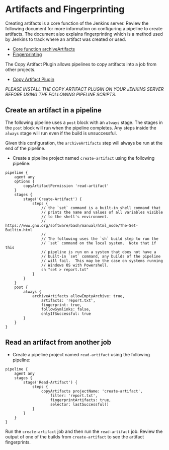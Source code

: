 # Artifacts and Fingerprinting
Creating artifacts is a core function of the Jenkins server. Review the following document for more information on configuring a pipeline to create artifacts.  The document also explains fingerprinting which is a method used by Jenkins to track where an artifact was created or used.
- [Core function archiveArtifacts](https://www.jenkins.io/doc/pipeline/steps/core/)
- [Fingerprinting](https://www.jenkins.io/doc/pipeline/steps/core/#fingerprint-record-fingerprints-of-files-to-track-usage)

The Copy Artifact Plugin allows pipelines to copy artifacts into a job from other projects.
- [Copy Artifact Plugin](https://plugins.jenkins.io/copyartifact/)

*PLEASE INSTALL THE COPY ARTIFACT PLUGIN ON YOUR JENKINS SERVER BEFORE USING THE FOLLOWING PIPELINE SCRIPTS.*

## Create an artifact in a pipeline
The following pipeline uses a `post` block with an `always` stage.  The stages in the `post` block will run when the pipeline completes.  Any steps inside the `always` stage will run even if the build is unsuccessful.

Given this configuration, the `archiveArtifacts` step will always be run at the end of the pipeline.

- Create a pipeline project named `create-artifact` using the following pipeline:
```Jenkinsfile
pipeline {
    agent any
    options {
        copyArtifactPermission 'read-artifact'
    }
    stages {
        stage('Create-Artifact') {
            steps {
                // the `set` command is a built-in shell command that
                // prints the name and values of all variables visible
                // to the shell's environment.
                // https://www.gnu.org/software/bash/manual/html_node/The-Set-Builtin.html
                //
                // The following uses the `sh` build step to run the
                // `set` command on the local system.  Note that if this
                // pipeline is run on a system that does not have a
                // built-in `set` command, any builds of the pipeline
                // will fail.  This may be the case on systems running
                // Windows OS with Powershell.
                sh "set > report.txt"
            }
        }
    }
    post {
        always {
            archiveArtifacts allowEmptyArchive: true,
                artifacts: 'report.txt',
                fingerprint: true,
                followSymlinks: false,
                onlyIfSuccessful: true
        }
    }
}
```

## Read an artifact from another job
- Create a pipeline project named `read-artifact` using the following pipeline:

```Jenkinsfile
pipeline {
    agent any
    stages {
        stage('Read-Artifact') {
            steps {
                copyArtifacts projectName: 'create-artifact',
                    filter: 'report.txt',
                    fingerprintArtifacts: true,
                    selector: lastSuccessful()
            }
        }
    }
}
```

Run the `create-artifact` job and then run the `read-artifact` job.  Review the output of one of the builds from `create-artifact` to see the artifact fingerprints.